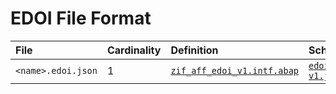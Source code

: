 # EDOI File Format

File | Cardinality | Definition | Schema | Example
:--- | :--- | :--- | :--- | :---
`<name>.edoi.json` | 1 | [`zif_aff_edoi_v1.intf.abap`](./type/zif_aff_edoi_v1.intf.abap) | [`edoi-v1.json`](./edoi-v1.json) | [`z_aff_example_edoi.edoi.json`](./examples/z_aff_example_edoi.edoi.json)

